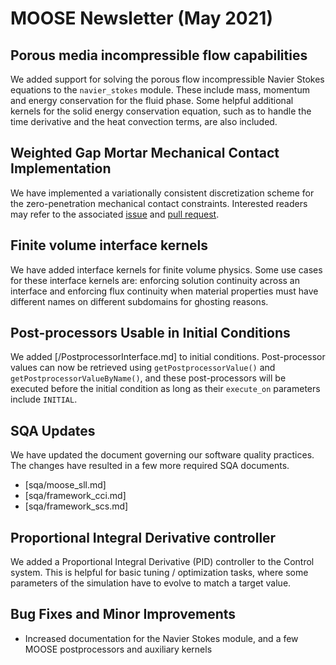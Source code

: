 # MOOSE Newsletter (May 2021)

## Porous media incompressible flow capabilities

We added support for solving the porous flow incompressible Navier Stokes equations to the
`navier_stokes` module. These include mass, momentum and energy conservation for the fluid phase.
Some helpful additional kernels for the solid energy conservation equation, such as to handle the
time derivative and the heat convection terms, are also included.

## Weighted Gap Mortar Mechanical Contact Implementation

We have implemented a variationally consistent discretization scheme for the
zero-penetration mechanical contact constraints. Interested readers may refer to
the associated [issue](https://github.com/idaholab/moose/issues/16961) and
[pull request](https://github.com/idaholab/moose/pull/17189).

## Finite volume interface kernels

We have added interface kernels for finite volume physics. Some use cases for
these interface kernels are: enforcing solution continuity across an interface and
enforcing flux continuity when material properties must have different names on
different subdomains for ghosting reasons.

## Post-processors Usable in Initial Conditions

We added [/PostprocessorInterface.md] to initial conditions. Post-processor
values can now be retrieved using `getPostprocessorValue()` and `getPostprocessorValueByName()`,
and these post-processors will be executed before the initial condition as long
as their `execute_on` parameters include `INITIAL`.

## SQA Updates

We have updated the document governing our software quality practices. The changes have resulted
in a few more required SQA documents.

- [sqa/moose_sll.md]
- [sqa/framework_cci.md]
- [sqa/framework_scs.md]

## Proportional Integral Derivative controller

We added a Proportional Integral Derivative (PID) controller to the Control system. This is
helpful for basic tuning / optimization tasks, where some parameters of the simulation have
to evolve to match a target value.

## Bug Fixes and Minor Improvements

- Increased documentation for the Navier Stokes module, and a few MOOSE postprocessors
and auxiliary kernels
